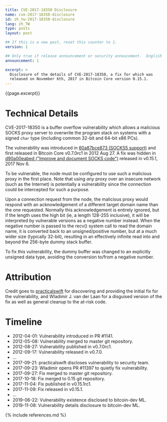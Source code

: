 ```yaml
---
title: CVE-2017-18350 Disclosure
name: cve-2017-18350-disclosure
id: zh_tw-2017-18350-disclosure
lang: zh_TW
type: posts
layout: post

## If this is a new post, reset this counter to 1.
version: 1

## Only true if release announcement or security annoucement.  English posts only
announcement: 1

excerpt: >
  Disclosure of the details of CVE-2017-18350, a fix for which was
  released on November 6th, 2017 in Bitcoin Core version 0.15.1.
---
```

{{page.excerpt}}

Technical Details
==========
CVE-2017-18350 is a buffer overflow vulnerability which allows a malicious SOCKS proxy server to overwrite the program stack on systems with a signed `char` type (including common 32-bit and 64-bit x86 PCs).

The vulnerability was introduced in [60a87bce873 (SOCKS5 support)](https://github.com/bitcoin/bitcoin/commit/60a87bce873ce1f76a80b7b8546e83a0cd4e07a5) and first released in Bitcoin Core v0.7.0rc1 in 2012 Aug 27. A fix was hidden in [d90a00eabed ("Improve and document SOCKS code")](https://github.com/bitcoin/bitcoin/commit/d90a00eabed0f3f1acea4834ad489484d0012372) released in v0.15.1, 2017 Nov 6.

To be vulnerable, the node must be configured to use such a malicious proxy in the first place. Note that using *any* proxy over an insecure network (such as the Internet) is potentially a vulnerability since the connection could be intercepted for such a purpose.

Upon a connection request from the node, the malicious proxy would respond with an acknowledgement of a different target domain name than the one requested. Normally this acknowledgement is entirely ignored, but if the length uses the high bit (ie, a length 128-255 inclusive), it will be interpreted by vulnerable versions as a negative number instead. When the negative number is passed to the recv() system call to read the domain name, it is converted back to an unsigned/positive number, but at a much wider size (typically 32-bit), resulting in an effectively infinite read into and beyond the 256-byte dummy stack buffer.

To fix this vulnerability, the dummy buffer was changed to an explicitly unsigned data type, avoiding the conversion to/from a negative number.

Attribution
===========
Credit goes to [practicalswift](https://twitter.com/practicalswift) for discovering and providing the initial fix for the vulnerability, and Wladimir J. van der Laan for a disguised version of the fix as well as general cleanup to the at-risk code.

Timeline
========

- 2012-04-01: Vulnerability introduced in PR #1141.
- 2012-05-08: Vulnerability merged to master git repository.
- 2012-08-27: Vulnerability published in v0.7.0rc1.
- 2012-09-17: Vulnerability released in v0.7.0.
- ...
- 2017-09-21: practicalswift discloses vulnerability to security team.
- 2017-09-23: Wladimir opens PR #11397 to quietly fix vulnerability.
- 2017-09-27: Fix merged to master git repository.
- 2017-10-18: Fix merged to 0.15 git repository.
- 2017-11-04: Fix published in v0.15.1rc1.
- 2017-11-09: Fix released in v0.15.1.
- ...
- 2019-06-22: Vulnerability existence disclosed to bitcoin-dev ML.
- 2019-11-08: Vulnerability details disclosure to bitcoin-dev ML.

{% include references.md %}
